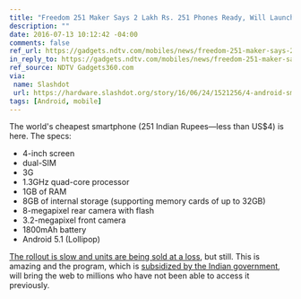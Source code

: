 ```yaml
---
title: "Freedom 251 Maker Says 2 Lakh Rs. 251 Phones Ready, Will Launch 'Cheapest' HD LED TV"
description: ""
date: 2016-07-13 10:12:42 -04:00
comments: false
ref_url: https://gadgets.ndtv.com/mobiles/news/freedom-251-maker-says-2-lakh-rs-251-phones-ready-will-launch-cheapest-hd-led-tv-853073
in_reply_to: https://gadgets.ndtv.com/mobiles/news/freedom-251-maker-says-2-lakh-rs-251-phones-ready-will-launch-cheapest-hd-led-tv-853073
ref_source: NDTV Gadgets360.com
via:
 name: Slashdot
 url: https://hardware.slashdot.org/story/16/06/24/1521256/4-android-smartphone-from-india-to-begin-shipping-next-week
tags: [Android, mobile]
---
```


The world's cheapest smartphone (251 Indian Rupees—less than US$4) is here. The specs:

* 4-inch screen
* dual-SIM
*  3G
*  1.3GHz quad-core processor
*  1GB of RAM
*  8GB of internal storage (supporting memory cards of up to 32GB)
*  8-megapixel rear camera with flash
*  3.2-megapixel front camera
*  1800mAh battery
*  Android 5.1 (Lollipop)

[The rollout is slow and units are being sold at a loss](https://tech.firstpost.com/news-analysis/ringing-bells-has-actually-shipped-5000-freedom-251-devices-but-critics-need-not-apologise-324579.html), but still. This is amazing and the program, which is [subsidized by the Indian government](https://tech.firstpost.com/news-analysis/freedom-251-2-lakh-units-to-be-shipped-via-state-wise-lucky-draw-between-30-june-to-5-july-322588.html), will bring the web to millions who have not been able to access it previously.